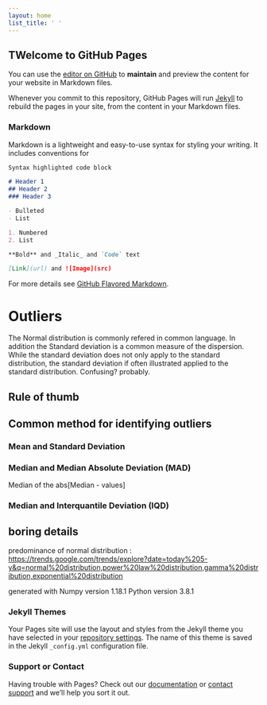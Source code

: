 ```yaml
---
layout: home
list_title: ' '
---
```

## TWelcome to GitHub Pages

You can use the [editor on GitHub](https://github.com/lapseudog/lapseudog.github.io/edit/master/index.md) to **maintain** and preview the content for your website in Markdown files.

Whenever you commit to this repository, GitHub Pages will run [Jekyll](https://jekyllrb.com/) to rebuild the pages in your site, from the content in your Markdown files.

### Markdown

Markdown is a lightweight and easy-to-use syntax for styling your writing. It includes conventions for

```markdown
Syntax highlighted code block

# Header 1
## Header 2
### Header 3

- Bulleted
- List

1. Numbered
2. List

**Bold** and _Italic_ and `Code` text

[Link](url) and ![Image](src)
```

For more details see [GitHub Flavored Markdown](https://guides.github.com/features/mastering-markdown/).


# Outliers
The Normal distribution is commonly refered in common language.
In addition the Standard deviation is a common measure of the dispersion. While the standard deviation does not only apply to the standard distribution, the standard deviation if often illustrated applied to the standard distribution. Confusing? probably.

## Rule of thumb

## Common method for identifying outliers

### Mean and Standard Deviation

### Median and Median Absolute Deviation (MAD)
Median of the abs[Median - values]

### Median and Interquantile Deviation (IQD)



## boring details
predominance of normal distribution :
https://trends.google.com/trends/explore?date=today%205-y&q=normal%20distribution,power%20law%20distribution,gamma%20distribution,exponential%20distribution


generated with 
Numpy version  1.18.1
Python version  3.8.1 


### Jekyll Themes

Your Pages site will use the layout and styles from the Jekyll theme you have selected in your [repository settings](https://github.com/lapseudog/lapseudog.github.io/settings). The name of this theme is saved in the Jekyll `_config.yml` configuration file.

### Support or Contact

Having trouble with Pages? Check out our [documentation](https://help.github.com/categories/github-pages-basics/) or [contact support](https://github.com/contact) and we’ll help you sort it out.

